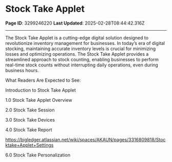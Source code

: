 # Stock Take Applet

**Page ID**: 3299246220
**Last Updated**: 2025-02-28T08:44:42.316Z

---

The Stock Take Applet is a cutting-edge digital solution designed to revolutionize inventory management for businesses. In today&rsquo;s era of digital stocking, maintaining accurate inventory levels is crucial for minimizing losses and optimizing operations. The Stock Take Applet provides a streamlined approach to stock counting, enabling businesses to perform real-time stock counts without interrupting daily operations, even during business hours.

What Readers Are Expected to See:

Introduction to Stock Take Applet

1.0 Stock Take Applet Overview﻿ 

2.0 Stock Take Session﻿ 

3.0 Stock Take Devices﻿ 

4.0 Stock Take Report﻿ 

https://bigledger.atlassian.net/wiki/spaces/AKAUN/pages/3316809818/Stocktake+Applet+Settings 

6.0 Stock Take Personalization
